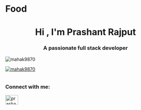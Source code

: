 # Food

<h1 align="center">Hi , I'm Prashant Rajput</h1>
<h3 align="center">A passionate full stack developer</h3>

<p align="left"> <img src="https://komarev.com/ghpvc/?username=mahak9870&label=Profile%20views&color=0e75b6&style=flat" alt="mahak9870" /> </p>

<p align="left"> <a href="https://github.com/ryo-ma/github-profile-trophy"><img src="https://github-profile-trophy.vercel.app/?username=mahak9870" alt="mahak9870" /></a> </p>

<p align="left"> <a href="https://twitter.com/" target="blank"><img src="https://img.shields.io/twitter/follow/?logo=twitter&style=for-the-badge" alt="" /></a> </p>

<h3 align="left">Connect with me:</h3>
<p align="left">
<a href="https://linkedin.com/in/prashantrajput9870" target="blank"><img align="center" src="https://raw.githubusercontent.com/rahuldkjain/github-profile-readme-generator/master/src/images/icons/Social/linked-in-alt.svg" alt="prashantrajput9870" height="30" width="40" /></a>
</p>
